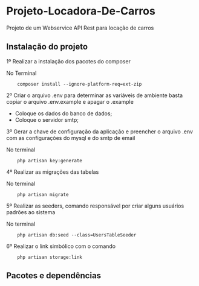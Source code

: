 # Projeto-Locadora-De-Carros

Projeto de um Webservice API Rest para locação de carros

## Instalação do projeto

1º Realizar a instalação dos pacotes do composer

  No Terminal

        composer install --ignore-platform-req=ext-zip

2º Criar o arquivo .env para determinar as variáveis de ambiente basta copiar o arquivo .env.example e apagar o .example

- Coloque os dados do banco de dados;
- Coloque o servidor smtp;

3º Gerar a chave de configuração da aplicação e preencher o arquivo .env com as configurações do mysql e do smtp de email
  
  No terminal

        php artisan key:generate

4º Realizar as migrações das tabelas
  
  No terminal
  
        php artisan migrate

5º Realizar as seeders, comando responsável por criar alguns usuários padrões ao sistema
  
  No terminal
  
        php artisan db:seed --class=UsersTableSeeder
6º Realizar o link simbólico com o comando

        php artisan storage:link

## Pacotes e dependências
